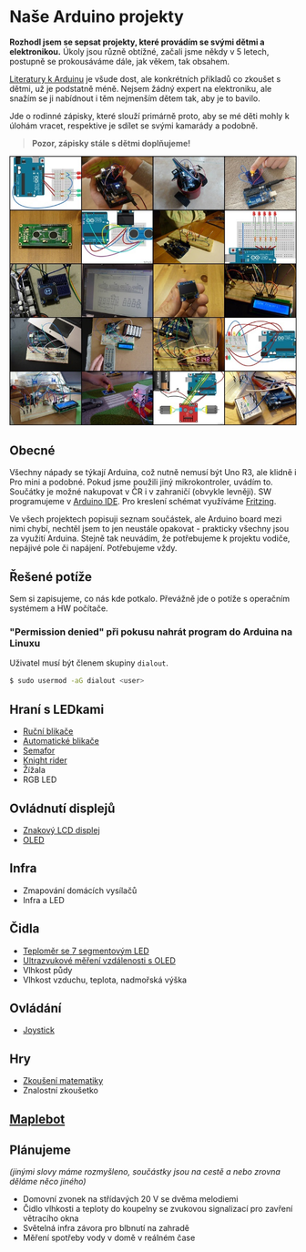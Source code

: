 # Naše Arduino projekty
**Rozhodl jsem se sepsat projekty, které provádím se svými dětmi a elektronikou.** Úkoly jsou různě obtížné, začali jsme někdy v 5 letech, postupně se prokousáváme dále, jak věkem, tak obsahem.

[Literatury k Arduinu](https://arduino.cz/tag/ebook/) je všude dost, ale konkrétních příkladů co zkoušet s dětmi, už je podstatně méně. Nejsem žádný expert na elektroniku, ale snažím se ji nabídnout i těm nejmenším dětem tak, aby je to bavilo.

Jde o rodinné zápisky, které slouží primárně proto, aby se mé děti mohly k úlohám vracet, respektive je sdílet se svými kamarády a podobně.

> **Pozor, zápisky stále s dětmi doplňujeme!**

![](uvod.jpg)

## Obecné 
Všechny nápady se týkají Arduina, což nutně nemusí být Uno R3, ale klidně i Pro mini a podobné. Pokud jsme použili jiný mikrokontroler, uvádím to. Součátky je možné nakupovat v ČR i v zahraničí (obvykle levněji). SW programujeme v [Arduino IDE](https://www.arduino.cc/en/main/software). Pro kreslení schémat využíváme [Fritzing](http://fritzing.org).

Ve všech projektech popisuji seznam součástek, ale Arduino board mezi nimi chybí, nechtěl jsem to jen neustále opakovat - prakticky všechny jsou za využití Arduina. Stejně tak neuvádím, že potřebujeme k projektu vodiče, nepájivé pole či napájení. Potřebujeme vždy.

## Řešené potíže
Sem si zapisujeme, co nás kde potkalo. Převážně jde o potíže s operačním systémem a HW počítače.

### "Permission denied" při pokusu nahrát program do Arduina na Linuxu
Uživatel musí být členem skupiny `dialout`.
``` bash
$ sudo usermod -aG dialout <user>
```

## Hraní s LEDkami
* [Ruční blikače](rucni_blikace/rucni_blikace.md)
* [Automatické blikače](automaticke_blikace/automaticke_blikace.md)
* [Semafor](semafor/semafor.md)
* [Knight rider](knight_rider/knight_rider.md)
* Žížala
* RGB LED

## Ovládnutí displejů
* [Znakový LCD displej](lcd/lcd.md)
* [OLED](oled/oled.md)

## Infra
* Zmapování domácích vysílačů
* Infra a LED

## Čidla
* [Teploměr se 7 segmentovým LED](teplomer/teplomer.md)
* [Ultrazvukové měření vzdálenosti s OLED](meric_vzdalenosti/meric_vzdalenosti.md)
* Vlhkost půdy
* Vlhkost vzduchu, teplota, nadmořská výška

## Ovládání
* [Joystick](joystick/joystick.md)

## Hry
* [Zkoušení matematiky](infra_matika/infra_matika.md)
* Znalostní zkoušetko

## [Maplebot](maplebot/maplebot.md)

## Plánujeme
_(jinými slovy máme rozmyšleno, součástky jsou na cestě a nebo zrovna děláme něco jiného)_
* Domovní zvonek na střídavých 20&nbsp;V se dvěma melodiemi
* Čidlo vlhkosti a teploty do koupelny se zvukovou signalizací pro zavření větracího okna
* Světelná infra závora pro blbnutí na zahradě
* Měření spotřeby vody v domě v reálném čase
